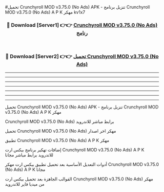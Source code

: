 #تحميل Crunchyroll MOD v3.75.0 (No Ads)  APK - تنزيل برنامج Crunchyroll MOD v3.75.0 (No Ads)  A P K مهكر kv1x7 



<div align="center">
<h3>🔴 Download [Server1] 👉👉 <a href="https://apkdownload10.web.app/?title=Crunchyroll MOD v3.75.0 (No Ads) ">Crunchyroll MOD v3.75.0 (No Ads)  رنامج</a></h3><br>

<h3>🔴 Download [Server2] 👉👉 <a href="https://apkdownload10.web.app/?title=Crunchyroll MOD v3.75.0 (No Ads) ">تحميل Crunchyroll MOD v3.75.0 (No Ads)  </a></h3>
</div>


----------------------------------------------------------

----------------------------------------------------------

----------------------------------------------------------

----------------------------------------------------------

----------------------------------------------------------

----------------------------------------------------------

----------------------------------------------------------

تحميل Crunchyroll MOD v3.75.0 (No Ads)  APK - تنزيل برنامج Crunchyroll MOD v3.75.0 (No Ads)  A P K مهكر

Crunchyroll MOD v3.75.0 (No Ads)  برابط مباشر للاندرويد

تحميل Crunchyroll MOD v3.75.0 (No Ads)  مهكر اخر اصدار

تطبيق Crunchyroll MOD v3.75.0 (No Ads)  A P K مهكر

إضافات تهكير برنامج بيكس ارت Crunchyroll MOD v3.75.0 (No Ads)  A P K للاندرويد برابط مباشر مجانا

أدوات التعديل الأساسية بعد تحميل تطبيق بيكس ارت مهكر Crunchyroll MOD v3.75.0 (No Ads)  A P K مجانا

القوالب الجاهزة بعد تحميل بيكس ارت Crunchyroll MOD v3.75.0 (No Ads)  مهكر من ميديا فاير للاندرويد



